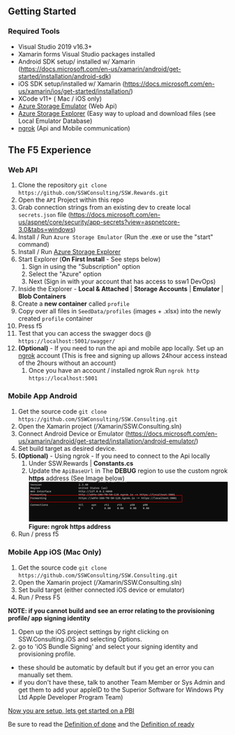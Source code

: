 ## Getting Started

### Required Tools

- Visual Studio 2019 v16.3+
- Xamarin forms Visual Studio packages installed
- Android SDK setup/ installed w/ Xamarin (https://docs.microsoft.com/en-us/xamarin/android/get-started/installation/android-sdk)
- iOS SDK setup/installed w/ Xamarin (https://docs.microsoft.com/en-us/xamarin/ios/get-started/installation/)
- XCode v11+ ( Mac / iOS only)
- [Azure Storage Emulator](https://docs.microsoft.com/en-us/azure/storage/common/storage-use-emulator) (Web Api)
- [Azure Storage Explorer](https://azure.microsoft.com/en-us/features/storage-explorer/) (Easy way to upload and download files (see Local Emulator Database)
- [ngrok](https://ngrok.com/) (Api and Mobile communication)

## The F5 Experience

### Web API

1. Clone the repository `git clone https://github.com/SSWConsulting/SSW.Rewards.git`
1. Open the `API` Project within this repo
1. Grab connection strings from an existing dev to create local `secrets.json` file (https://docs.microsoft.com/en-us/aspnet/core/security/app-secrets?view=aspnetcore-3.0&tabs=windows)
1. Install / Run `Azure Storage Emulator` (Run the .exe or use the "start" command)
1. Install / Run [Azure Storage Explorer](https://azure.microsoft.com/en-us/features/storage-explorer/#overview)
1. Start Explorer (**On First Install** - See steps below)
   1. Sign in using the "Subscription" option
   1. Select the "Azure" option
   1. Next (Sign in with your account that has access to ssw1 DevOps)
1. Inside the Explorer - **Local & Attached** | **Storage Accounts** | **Emulator** | **Blob Containers**
1. Create a **new container** called `profile`
1. Copy over all files in `SeedData/profiles` (images + .xlsx) into the newly created `profile` container
1. Press f5
1. Test that you can access the swagger docs @ `https://localhost:5001/swagger/`
1. **(Optional)** - If you need to run the api and mobile app locally. Set up an [ngrok](https://ngrok.com/) account (This is free and signing up allows 24hour access instead of the 2hours without an account)
   1. Once you have an account / installed ngrok
      Run `ngrok http https://localhost:5001`

### Mobile App Android

1. Get the source code `git clone https://github.com/SSWConsulting/SSW.Consulting.git`
1. Open the Xamarin project (/Xamarin/SSW.Consulting.sln)
1. Connect Android Device or Emulator (https://docs.microsoft.com/en-us/xamarin/android/get-started/installation/android-emulator/)
1. Set build target as desired device.
1. **(Optional)** - Using ngrok - If you need to connect to the Api locally
   1. Under SSW.Rewards | **Constants.cs**
   1. Update the `ApiBaseUrl` in The **DEBUG** region to use the custom ngrok **https** address (See Image below)
      ![ngrok Https Address](imgs/ngrok-https-example.png)
      **Figure: ngrok https address**
1. Run / press f5

### Mobile App iOS (Mac Only)

1. Get the source code
   `git clone https://github.com/SSWConsulting/SSW.Consulting.git`
1. Open the Xamarin project (/Xamarin/SSW.Consulting.sln)
1. Set build target (either connected iOS device or emulator)
1. Run / Press F5

**NOTE: if you cannot build and see an error relating to the provisioning profile/ app signing identity**

1. Open up the iOS project settings by right clicking on SSW.Consulting.iOS and selecting Options.
1. go to 'iOS Bundle Signing' and select your signing identity and provisioning profile.

- these should be automatic by default but if you get an error you can manually set them.
- if you don't have these, talk to another Team Member or Sys Admin and get them to add your appleID to the Superior Software for Windows Pty Ltd
  Apple Developer Program Team)

[Now you are setup, lets get started on a PBI](Definition-of-Ready.md)

Be sure to read the [Definition of done](Definition-of-Done.md) and the [Definition of ready](Definition-of-Ready.md)